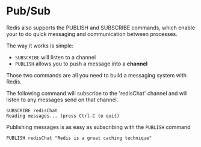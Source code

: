
# Pub/Sub

Redis also supports the PUBLISH and SUBSCRIBE commands, which enable your to do quick messaging and communication between processes.

The way it works is simple:

* `SUBSCRIBE` will listen to a channel
* `PUBLISH` allows you to push a message into a **channel**

Those two commands are all you need to build a messaging system with Redis.

The following command will subscribe to the 'redisChat' channel and will listen to any messages send on that channel.

```text
SUBSCRIBE redisChat
Reading messages... (press Ctrl-C to quit)
```

Publishing messages is as easy as subscribing with the `PUBLISH` command

```text
PUBLISH redisChat "Redis is a great caching technique"
```
